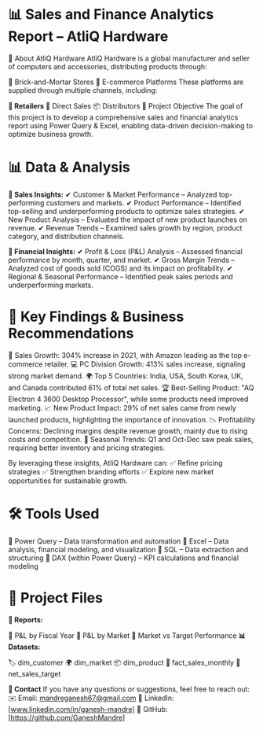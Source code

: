 # 📊 Sales and Finance Analytics Report – AtliQ Hardware
📌 About AtliQ Hardware
AtliQ Hardware is a global manufacturer and seller of computers and accessories, distributing products through:

🏬 Brick-and-Mortar Stores
🛒 E-commerce Platforms
These platforms are supplied through multiple channels, including:

**🏪 Retailers**
🚚 Direct Sales
📦 Distributors
🎯 Project Objective
The goal of this project is to develop a comprehensive sales and financial analytics report using Power Query & Excel, enabling data-driven decision-making to optimize business growth.

# 📊 Data & Analysis
**🔹 Sales Insights:**
✔ Customer & Market Performance – Analyzed top-performing customers and markets.
✔ Product Performance – Identified top-selling and underperforming products to optimize sales strategies.
✔ New Product Analysis – Evaluated the impact of new product launches on revenue.
✔ Revenue Trends – Examined sales growth by region, product category, and distribution channels.

**🔹 Financial Insights:**
✔ Profit & Loss (P&L) Analysis – Assessed financial performance by month, quarter, and market.
✔ Gross Margin Trends – Analyzed cost of goods sold (COGS) and its impact on profitability.
✔ Regional & Seasonal Performance – Identified peak sales periods and underperforming markets.

# 📌 Key Findings & Business Recommendations
🚀 Sales Growth: 304% increase in 2021, with Amazon leading as the top e-commerce retailer.
💻 PC Division Growth: 413% sales increase, signaling strong market demand.
🌍 Top 5 Countries: India, USA, South Korea, UK, and Canada contributed 61% of total net sales.
🏆 Best-Selling Product: "AQ Electron 4 3600 Desktop Processor", while some products need improved marketing.
📈 New Product Impact: 29% of net sales came from newly launched products, highlighting the importance of innovation.
📉 Profitability Concerns: Declining margins despite revenue growth, mainly due to rising costs and competition.
📅 Seasonal Trends: Q1 and Oct-Dec saw peak sales, requiring better inventory and pricing strategies.

By leveraging these insights, AtliQ Hardware can:
✅ Refine pricing strategies
✅ Strengthen branding efforts
✅ Explore new market opportunities for sustainable growth.

# 🛠 Tools Used
📌 Power Query – Data transformation and automation
📌 Excel – Data analysis, financial modeling, and visualization
📌 SQL – Data extraction and structuring
📌 DAX (within Power Query) – KPI calculations and financial modeling
# 📂 Project Files
**📜 Reports:**

📄 P&L by Fiscal Year
📄 P&L by Market
📄 Market vs Target Performance
**📊 Datasets:**

🏷 dim_customer
🌍 dim_market
📦 dim_product
📆 fact_sales_monthly
🎯 net_sales_target

**📧 Contact**
If you have any questions or suggestions, feel free to reach out:
✉️ Email: mandreganesh67@gmail.com
🔗 LinkedIn: [www.linkedin.com/in/ganesh-mandre]
📂 GitHub: [https://github.com/GaneshMandre]

